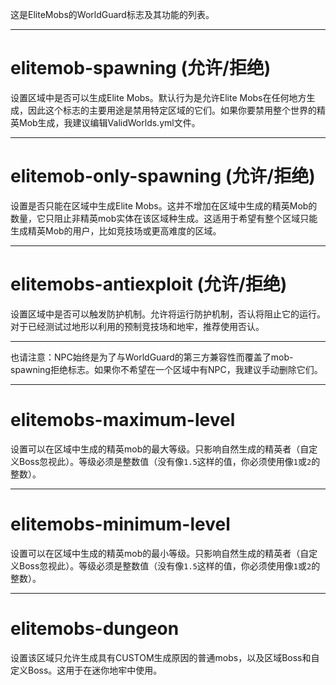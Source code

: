 
这是EliteMobs的WorldGuard标志及其功能的列表。

***

# elitemob-spawning (允许/拒绝)
设置区域中是否可以生成Elite Mobs。默认行为是允许Elite Mobs在任何地方生成，因此这个标志的主要用途是禁用特定区域的它们。如果你要禁用整个世界的精英Mob生成，我建议编辑ValidWorlds.yml文件。

***

# elitemob-only-spawning (允许/拒绝)
设置是否只能在区域中生成Elite Mobs。这并不增加在区域中生成的精英Mob的数量，它只阻止非精英mob实体在该区域种生成。这适用于希望有整个区域只能生成精英Mob的用户，比如竞技场或更高难度的区域。

***

# elitemobs-antiexploit (允许/拒绝)
设置区域中是否可以触发防护机制。允许将运行防护机制，否认将阻止它的运行。对于已经测试过地形以利用的预制竞技场和地牢，推荐使用否认。

***

也请注意：NPC始终是为了与WorldGuard的第三方兼容性而覆盖了mob-spawning拒绝标志。如果你不希望在一个区域中有NPC，我建议手动删除它们。

***

# elitemobs-maximum-level
设置可以在区域中生成的精英mob的最大等级。只影响自然生成的精英者（自定义Boss忽视此）。等级必须是整数值（没有像`1.5`这样的值，你必须使用像`1`或`2`的整数）。

***

# elitemobs-minimum-level
设置可以在区域中生成的精英mob的最小等级。只影响自然生成的精英者（自定义Boss忽视此）。等级必须是整数值（没有像`1.5`这样的值，你必须使用像`1`或`2`的整数）。

***

# elitemobs-dungeon
设置该区域只允许生成具有CUSTOM生成原因的普通mobs，以及区域Boss和自定义Boss。这用于在迷你地牢中使用。